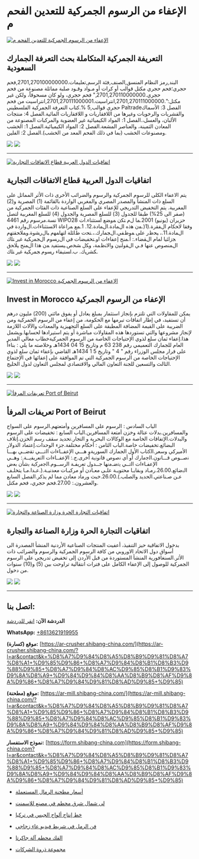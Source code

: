 # الإعفاء من الرسوم الجمركية للتعدين الفحم م

<a href="https://swt.shibang-china.com/?l=ar&img&k=%D8%A7%D9%84%D8%A5%D8%B9%D9%81%D8%A7%D8%A1+%D9%85%D9%86+%D8%A7%D9%84%D8%B1%D8%B3%D9%88%D9%85+%D8%A7%D9%84%D8%AC%D9%85%D8%B1%D9%83%D9%8A%D8%A9+%D9%84%D9%84%D8%AA%D8%B9%D8%AF%D9%8A%D9%86+%D8%A7%D9%84%D9%81%D8%AD%D9%85+%D9%85" target="_blank">![الإعفاء من الرسوم الجمركية للتعدين الفحم م](http://static.shibang-china.com/all-800x300/456.jpg)</a>

## التعريفة الجمركية المتكاملة بحث التعرفة الجمارك السعودية
البند,رمز النظام المنسق,الصنف,فئة الرسم,تعليمات.2701,270100000000,فحم حجري؛فحم حجري مكتل قوالب أو كرات أو مـواد وقـود صلبة مماثلة مصنوعة من فحم حجري.2701,270110000000,&quot; فحم حجري، ولو كان مسحوقاً، ولكن غير مكتل:&quot;.2701,270111000000,انتراسيت.2701,270111000001,انتراسيت من فحم حجري قوالب,5 %.كتاب التعرفة الجمركية الفلسطيني Paltradeالفصل 3: الأسماك والقشريات والرخويات وغيرها من اللافقاريات و اللافقاريات المائية.الفصل 4: منتجات الألبان، والعسل،.الفصل 1: المواد الكيميائية غير العضوية والمركبات المصنوعة من المعادن الثمينة، والعناصر المشعة.الفصل 2: المواد الكيميائية.الفصل 1: الخشب ومصنوعات الخشب (بما في ذلك الفحم المعد من الخشب).الفصل 2: الفلين.


<a href="https://whatsapp.shibangsoft.com/WhatsApp.php" target="_blank" title="WhatsApp">![](http://static.shibang-china.com/icon/whatsapp.png)</a> <a href="https://swt.shibang-china.com/?l=ar&icon&k=%D8%A7%D9%84%D8%A5%D8%B9%D9%81%D8%A7%D8%A1+%D9%85%D9%86+%D8%A7%D9%84%D8%B1%D8%B3%D9%88%D9%85+%D8%A7%D9%84%D8%AC%D9%85%D8%B1%D9%83%D9%8A%D8%A9+%D9%84%D9%84%D8%AA%D8%B9%D8%AF%D9%8A%D9%86+%D8%A7%D9%84%D9%81%D8%AD%D9%85+%D9%85" target="_blank">![](http://static.shibang-china.com/icon/chat-ar.png)</a>

---

<a href="https://swt.shibang-china.com/?l=ar&img&k=%D8%A7%D9%84%D8%A5%D8%B9%D9%81%D8%A7%D8%A1+%D9%85%D9%86+%D8%A7%D9%84%D8%B1%D8%B3%D9%88%D9%85+%D8%A7%D9%84%D8%AC%D9%85%D8%B1%D9%83%D9%8A%D8%A9+%D9%84%D9%84%D8%AA%D8%B9%D8%AF%D9%8A%D9%86+%D8%A7%D9%84%D9%81%D8%AD%D9%85+%D9%85" target="_blank">![اتفاقيات الدول العربية قطاع الاتفاقات التجارية](http://static.shibang-china.com/all-800x300/1378.jpg)</a>

## اتفاقيات الدول العربية قطاع الاتفاقات التجارية
يتم الاعفاء الكلى للرسوم الجمركية والرسوم والضرائب الأخرى ذات الأثر المماثل على السلع ذات المنشأ والمصدر المصري والمغربي الواردة بالقائمة (1) المصرية و(2) المغربية. يتم التخفيض التدريجي للإعفاء على السلع الصناعية ذات الفئات الجمركية من (صفر الى 25%) طبقا للجدول (3) للسلع المصرية والجدول (4) للسلع المغربية لتصل نسة.مرسوم رقم 4461 WIPO28 حزيران (يونيو) 2001.ﻤﺎ ﻝﻡ ﺘﻜﻥ ﻤﻭﻀﻊ ﺍﺴﺘﺜﻨﺎﺀ.ﺍﺕ ﻭﻓﻘﺎ ﻻﺤﻜﺎﻡ ﺍﻝﻔﻘﺭﺓ.(1(.ﻤﻥ ﻫﺫﻩ ﺍﻝﻤﺎﺩﺓ.ﺍﻝﻤﺎﺩﺓ.12. 1.ﻤﻊ ﻤﺭﺍﻋﺎﺓ ﺍﻻﺴﺘﺜﻨﺎﺀﺍﺕ.ﺍﻝﻭﺍﺭﺩﺓ ﻓﻲ ﺍﻝﻤﺎﺩﺓ.11.، ﻴﺤﻅﺭ ﻋﻠﻰ ﻤﻭﻅﻔﻲ.ﺍﻝﺠﻤﺎﺭﻙ.،.ﺘﺤﺕ ﻁﺎﺌﻠﺔ ﺍﺘﻬﺎﻤﻬﻡ ﺒﺎﻝﺭﺸﻭﺓ.ﻭﻤﻼﺤﻘﺘﻬﻡ ﺠﺯﺍﺌﻴﺎ ﺍﻤﺎﻡ ﺍﻝﻘﻀﺎﺀ.: ﺃ.ﻤﻨﺢ ﺇﻋﻔﺎﺀﺍﺕ ﺍﻭ.ﺘﺨﻔﻴﻀﺎﺕ ﻓﻲ ﺍﻝﺭﺴﻭﻡ ﺍﻝﺠﻤﺭﻜﻴﺔ ﻏﻴﺭ ﺘﻠﻙ ﺍﻝﻤﻨﺼﻭﺹ ﻋﻨﻬﺎ ﻓ.ﻲ ﺍﻝﻘﻭﺍﻨﻴﻥ ﻭﺍﻻﻨﻅﻤﺔ، ﻭﻜل ﺸﺨﺹ.ﻴﺴﺘﻔﻴﺩ ﻤﻥ ﻫﺫﺍ ﺍﻝﻤﻨﺢ ﻴﻼﺤﻕ ﻜﺸﺭﻴﻙ. ﺏ.ﺍﺴﺘﻴﻔﺎﺀ ﺭﺴﻭﻡ ﺠﻤﺭﻜﻴﺔ ﻏﻴﺭ ﺘﻠﻙ.


<a href="https://whatsapp.shibangsoft.com/WhatsApp.php" target="_blank" title="WhatsApp">![](http://static.shibang-china.com/icon/whatsapp.png)</a> <a href="https://swt.shibang-china.com/?l=ar&icon&k=%D8%A7%D9%84%D8%A5%D8%B9%D9%81%D8%A7%D8%A1+%D9%85%D9%86+%D8%A7%D9%84%D8%B1%D8%B3%D9%88%D9%85+%D8%A7%D9%84%D8%AC%D9%85%D8%B1%D9%83%D9%8A%D8%A9+%D9%84%D9%84%D8%AA%D8%B9%D8%AF%D9%8A%D9%86+%D8%A7%D9%84%D9%81%D8%AD%D9%85+%D9%85" target="_blank">![](http://static.shibang-china.com/icon/chat-ar.png)</a>

---

<a href="https://swt.shibang-china.com/?l=ar&img&k=%D8%A7%D9%84%D8%A5%D8%B9%D9%81%D8%A7%D8%A1+%D9%85%D9%86+%D8%A7%D9%84%D8%B1%D8%B3%D9%88%D9%85+%D8%A7%D9%84%D8%AC%D9%85%D8%B1%D9%83%D9%8A%D8%A9+%D9%84%D9%84%D8%AA%D8%B9%D8%AF%D9%8A%D9%86+%D8%A7%D9%84%D9%81%D8%AD%D9%85+%D9%85" target="_blank">![Invest in Morocco الإعفاء من الرسوم الجمركية](http://static.shibang-china.com/all-800x300/2.jpg)</a>

## Invest in Morocco الإعفاء من الرسوم الجمركية
يمكن للمقاولات التي تلتزم بإنجاز استثمار بمبلغ يعادل أو يفوق مائتي (200) مليون درهم أن تستفيد، في إطار اتفاقات تبرمها مع الحكومة، من إعفاء من الرسوم الجمركية ومن الضريبة على القيمة المضافة المطبقة على السلع التجهيزية والمعدات والآلات اللازمة لإنجاز مشروعها والتي تستوردها هذه المقاولات مباشرة أو يتم استيرادها لحسابها.ويشمل هذا.إعفاء ثمان سلع لذوي الإحتياجات الخاصة من الرسوم الجمركيةخطاب معالي المدير العام للجمارك التعميمي رقم 238 63 م وتاريخ 15 04 1434هـ وخلاصته ما يلي : بناءاً على قرار مجلس الوزراء رقم &quot; 4 &quot; وتاريخ 5 1 1434هـ القاضي بإعفاء ثمان سلع لذوي الإحتياجات الخاصة من الرسوم الجمركية التي تم الموافقة على إعفائها في الإجتماع الثالث والتسعين للجنة التعاون المالي والاقتصادي لمجلس التعاون لدول الخليج.


<a href="https://whatsapp.shibangsoft.com/WhatsApp.php" target="_blank" title="WhatsApp">![](http://static.shibang-china.com/icon/whatsapp.png)</a> <a href="https://swt.shibang-china.com/?l=ar&icon&k=%D8%A7%D9%84%D8%A5%D8%B9%D9%81%D8%A7%D8%A1+%D9%85%D9%86+%D8%A7%D9%84%D8%B1%D8%B3%D9%88%D9%85+%D8%A7%D9%84%D8%AC%D9%85%D8%B1%D9%83%D9%8A%D8%A9+%D9%84%D9%84%D8%AA%D8%B9%D8%AF%D9%8A%D9%86+%D8%A7%D9%84%D9%81%D8%AD%D9%85+%D9%85" target="_blank">![](http://static.shibang-china.com/icon/chat-ar.png)</a>

---

<a href="https://swt.shibang-china.com/?l=ar&img&k=%D8%A7%D9%84%D8%A5%D8%B9%D9%81%D8%A7%D8%A1+%D9%85%D9%86+%D8%A7%D9%84%D8%B1%D8%B3%D9%88%D9%85+%D8%A7%D9%84%D8%AC%D9%85%D8%B1%D9%83%D9%8A%D8%A9+%D9%84%D9%84%D8%AA%D8%B9%D8%AF%D9%8A%D9%86+%D8%A7%D9%84%D9%81%D8%AD%D9%85+%D9%85" target="_blank">![تعريفات المرفأ Port of Beirut](http://static.shibang-china.com/all-800x300/1441.jpg)</a>

## تعريفات المرفأ Port of Beirut
الباب السادس : الرسوم على المسافرين وأمتعتهم.الرسوم على السواح والمسافرين.بدلات عتالة وخزن أمتعة المسافرين.الباب السابع : تخفيضات على الرسوم والبدلات.الإتفاقات الخاصة مع الوكالات البحرية و التجار.تحديد سقف رسم الخزن.إتلاف البضائع.تخفيضات خاصة.الباب الثامن : أحكام مختلفة.جزء الوحدات.إعتماد الدولار الأميركي وسعر.اﻟﻛﺗﺎب اﻷول الجمارك السوريةو ﻫـــﻲ اﻹﻋﻔــﺎءات اﻟﺗـــﻲ ﺗﻘﺿــﻲ ﺑﻬـــﺎ ﻧﺻــوص ﻗـــﺎﻧون.اﻟﺟﻣﺎرك أو أي ﻧﺻوص ﻗﺎﻧوﻧﯾﺔ أﺧرى.ج.: اﻹﻋﻔــﺎءات اﻟﺗﻌرﯾﻔﯾــﺔ.: وﻫــﻲ اﻹﻋﻔـﺎءات اﻟﺗــﻲ ﯾﺗﺿـﻣﻧﻬﺎ ﺟــدول ﺗﻌرﯾﻔـﺔ اﻟرﺳــوم.اﻟﺟﻣرﻛﯾﺔ ﺑﺷﺄن ﺑﻌض اﻟﺑﺿﺎﺋﻊ.26.00.رﻣـﺎد وﺑﻘﺎﻳـﺎ ﻣﺤﺘﻮﻳـﺔ ﻋﻠـﻰ ﻣﻌـﺎدن أو ﻣﺮﻛﺒـﺎت ﻣﻌﺪﻧﻴـﺔ.(.ﻋـﺪا.ﻣـﺎ ﻳﺘﺨﻠـﻒ ﻋـﻦ ﺻـﻨﺎﻋﺘﻲ.اﻟﺤﺪﻳﺪ واﻟﺼﻠﺐ.).26.00.ﺧﺒﺚ ورﻣﺎد ﻣﻌﺎدن ﻣﻤﺎ ﻟﻢ ﻳﺬﻛﺮ.اﻟﻔﺼﻞ اﻟﺴﺎﺑﻊ واﻟﻌﺸﺮون.: 27.00.ﻓﺤﻢ ﺣﺠﺮي، ﻓﺤﻢ ﻣﻜﺘﻞ.


<a href="https://whatsapp.shibangsoft.com/WhatsApp.php" target="_blank" title="WhatsApp">![](http://static.shibang-china.com/icon/whatsapp.png)</a> <a href="https://swt.shibang-china.com/?l=ar&icon&k=%D8%A7%D9%84%D8%A5%D8%B9%D9%81%D8%A7%D8%A1+%D9%85%D9%86+%D8%A7%D9%84%D8%B1%D8%B3%D9%88%D9%85+%D8%A7%D9%84%D8%AC%D9%85%D8%B1%D9%83%D9%8A%D8%A9+%D9%84%D9%84%D8%AA%D8%B9%D8%AF%D9%8A%D9%86+%D8%A7%D9%84%D9%81%D8%AD%D9%85+%D9%85" target="_blank">![](http://static.shibang-china.com/icon/chat-ar.png)</a>

---

<a href="https://swt.shibang-china.com/?l=ar&img&k=%D8%A7%D9%84%D8%A5%D8%B9%D9%81%D8%A7%D8%A1+%D9%85%D9%86+%D8%A7%D9%84%D8%B1%D8%B3%D9%88%D9%85+%D8%A7%D9%84%D8%AC%D9%85%D8%B1%D9%83%D9%8A%D8%A9+%D9%84%D9%84%D8%AA%D8%B9%D8%AF%D9%8A%D9%86+%D8%A7%D9%84%D9%81%D8%AD%D9%85+%D9%85" target="_blank">![اتفاقيات التجارة الحرة وزارة الصناعة والتجارة](http://static.shibang-china.com/all-800x300/748.jpg)</a>

## اتفاقيات التجارة الحرة وزارة الصناعة والتجارة
بدخول الاتفاقية حيز التنفيذ، أعفيت المنتجات الصناعية الأردنية المنشأ المصدرة الى أسواق دول الاتحاد الاوروبي من كافة الرسوم الجمركية والرسوم والضرائب ذات الأثر.السنغافورية المنشأ المستوردة من قبل الأردن إلى تخفيض تدريجي على الرسوم الجمركية للوصول إلى الإعفاء الكامل على فترات انتقالية تراوحت بين (5) و(10) سنوات من دخول.

<a href="https://whatsapp.shibangsoft.com/WhatsApp.php" target="_blank" title="WhatsApp">![](http://static.shibang-china.com/icon/whatsapp.png)</a> <a href="https://swt.shibang-china.com/?l=ar&icon&k=%D8%A7%D9%84%D8%A5%D8%B9%D9%81%D8%A7%D8%A1+%D9%85%D9%86+%D8%A7%D9%84%D8%B1%D8%B3%D9%88%D9%85+%D8%A7%D9%84%D8%AC%D9%85%D8%B1%D9%83%D9%8A%D8%A9+%D9%84%D9%84%D8%AA%D8%B9%D8%AF%D9%8A%D9%86+%D8%A7%D9%84%D9%81%D8%AD%D9%85+%D9%85" target="_blank">![](http://static.shibang-china.com/icon/chat-ar.png)</a>

---
## اتصل بنا:

**الدردشة الآن:** [انقر للدردشة](https://swt.shibang-china.com?l=ar&contact&k=%D8%A7%D9%84%D8%A5%D8%B9%D9%81%D8%A7%D8%A1+%D9%85%D9%86+%D8%A7%D9%84%D8%B1%D8%B3%D9%88%D9%85+%D8%A7%D9%84%D8%AC%D9%85%D8%B1%D9%83%D9%8A%D8%A9+%D9%84%D9%84%D8%AA%D8%B9%D8%AF%D9%8A%D9%86+%D8%A7%D9%84%D9%81%D8%AD%D9%85+%D9%85)

**WhatsApp:**  [+8613621919955](https://whatsapp.shibangsoft.com/WhatsApp.php)

**موقع (كسارة):** [https://ar-crusher.shibang-china.com/](https://ar-crusher.shibang-china.com/?l=ar&contact&k=%D8%A7%D9%84%D8%A5%D8%B9%D9%81%D8%A7%D8%A1+%D9%85%D9%86+%D8%A7%D9%84%D8%B1%D8%B3%D9%88%D9%85+%D8%A7%D9%84%D8%AC%D9%85%D8%B1%D9%83%D9%8A%D8%A9+%D9%84%D9%84%D8%AA%D8%B9%D8%AF%D9%8A%D9%86+%D8%A7%D9%84%D9%81%D8%AD%D9%85+%D9%85)

**موقع (مطحنة):** [https://ar-mill.shibang-china.com/](https://ar-mill.shibang-china.com/?l=ar&contact&k=%D8%A7%D9%84%D8%A5%D8%B9%D9%81%D8%A7%D8%A1+%D9%85%D9%86+%D8%A7%D9%84%D8%B1%D8%B3%D9%88%D9%85+%D8%A7%D9%84%D8%AC%D9%85%D8%B1%D9%83%D9%8A%D8%A9+%D9%84%D9%84%D8%AA%D8%B9%D8%AF%D9%8A%D9%86+%D8%A7%D9%84%D9%81%D8%AD%D9%85+%D9%85)

**نموذج الاستفسار:** [https://form.shibang-china.com](https://form.shibang-china.com?l=ar&contact&k=%D8%A7%D9%84%D8%A5%D8%B9%D9%81%D8%A7%D8%A1+%D9%85%D9%86+%D8%A7%D9%84%D8%B1%D8%B3%D9%88%D9%85+%D8%A7%D9%84%D8%AC%D9%85%D8%B1%D9%83%D9%8A%D8%A9+%D9%84%D9%84%D8%AA%D8%B9%D8%AF%D9%8A%D9%86+%D8%A7%D9%84%D9%81%D8%AD%D9%85+%D9%85)

* [أسعار مطحنة الرمال المستعملة](../27/%D8%A3%D8%B3%D8%B9%D8%A7%D8%B1%20%D9%85%D8%B7%D8%AD%D9%86%D8%A9%20%D8%A7%D9%84%D8%B1%D9%85%D8%A7%D9%84%20%D8%A7%D9%84%D9%85%D8%B3%D8%AA%D8%B9%D9%85%D9%84%D8%A9.md)

* [لى شمال شرق محطم في مصنع للاسمنت](../26/%D9%84%D9%89%20%D8%B4%D9%85%D8%A7%D9%84%20%D8%B4%D8%B1%D9%82%20%D9%85%D8%AD%D8%B7%D9%85%20%D9%81%D9%8A%20%D9%85%D8%B5%D9%86%D8%B9%20%D9%84%D9%84%D8%A7%D8%B3%D9%85%D9%86%D8%AA.md)

* [خط إنتاج ألواح الجبس في تركيا](../30/%D8%AE%D8%B7%20%D8%A5%D9%86%D8%AA%D8%A7%D8%AC%20%D8%A3%D9%84%D9%88%D8%A7%D8%AD%20%D8%A7%D9%84%D8%AC%D8%A8%D8%B3%20%D9%81%D9%8A%20%D8%AA%D8%B1%D9%83%D9%8A%D8%A7.md)

* [فن الرمل في شريط فيديو عاء زجاجي](../28/%D9%81%D9%86%20%D8%A7%D9%84%D8%B1%D9%85%D9%84%20%D9%81%D9%8A%20%D8%B4%D8%B1%D9%8A%D8%B7%20%D9%81%D9%8A%D8%AF%D9%8A%D9%88%20%D8%B9%D8%A7%D8%A1%20%D8%B2%D8%AC%D8%A7%D8%AC%D9%8A.md)

* [الفك محطم آلة جاكرتا](../30/%D8%A7%D9%84%D9%81%D9%83%20%D9%85%D8%AD%D8%B7%D9%85%20%D8%A2%D9%84%D8%A9%20%D8%AC%D8%A7%D9%83%D8%B1%D8%AA%D8%A7.md)

* [مجموعة ذروة الشركات](../30/%D9%85%D8%AC%D9%85%D9%88%D8%B9%D8%A9%20%D8%B0%D8%B1%D9%88%D8%A9%20%D8%A7%D9%84%D8%B4%D8%B1%D9%83%D8%A7%D8%AA.md)